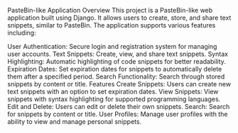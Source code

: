 PasteBin-like Application
Overview
This project is a PasteBin-like web application built using Django. It allows users to create, store, and share text snippets, similar to PasteBin. The application supports various features including:

User Authentication: Secure login and registration system for managing user accounts.
Text Snippets: Create, view, and share text snippets.
Syntax Highlighting: Automatic highlighting of code snippets for better readability.
Expiration Dates: Set expiration dates for snippets to automatically delete them after a specified period.
Search Functionality: Search through stored snippets by content or title.
Features
Create Snippets: Users can create new text snippets with an option to set expiration dates.
View Snippets: View snippets with syntax highlighting for supported programming languages.
Edit and Delete: Users can edit or delete their own snippets.
Search: Search for snippets by content or title.
User Profiles: Manage user profiles with the ability to view and manage personal snippets.